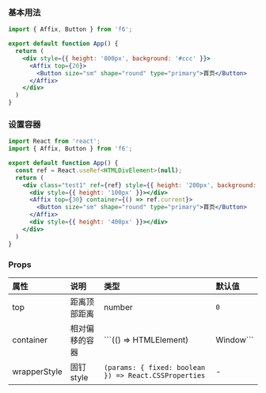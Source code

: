 <div class="block-panel"><h3>基本用法</h3>

```jsx
import { Affix, Button } from 'f6';

export default function App() {
  return (
    <div style={{ height: '800px', background: '#ccc' }}>
      <Affix top={20}>
        <Button size="sm" shape="round" type="primary">首页</Button>
      </Affix>
    </div>
  )
}
```
</div>

<div class="block-panel"><h3>设置容器</h3>

```jsx
import React from 'react';
import { Affix, Button } from 'f6';

export default function App() {
  const ref = React.useRef<HTMLDivElement>(null);
  return (
    <div class="test1" ref={ref} style={{ height: '200px', background: '#ccc', overflow: 'scroll', position: 'relative' }}>
      <div style={{ height: '100px' }}></div>
      <Affix top={30} container={() => ref.current}>
        <Button size="sm" shape="round" type="primary">首页</Button>
      </Affix>
      <div style={{ height: '400px' }}></div>
    </div>
  )
}
```
</div>

### Props

| 属性 | 说明 | 类型 | 默认值 |
| :-  | :- | :- | :- |
| top | 距离顶部距离 | number | `0` |
| container | 相对偏移的容器 | ```(() => HTMLElement) | Window``` | `window` |
| wrapperStyle | 固钉 style | `(params: { fixed: boolean }) => React.CSSProperties` | - |